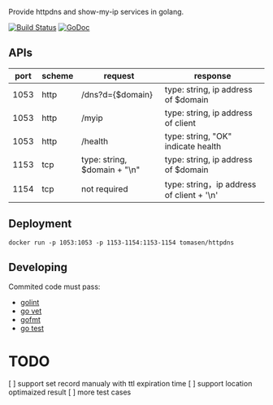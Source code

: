 Provide httpdns and show-my-ip services in golang.

[![Build Status](https://travis-ci.org/tomasen/httpdns.svg?branch=master)](https://travis-ci.org/tomasen/httpdns)
[![GoDoc](https://godoc.org/github.com/tomasen/httpdns?status.svg)](http://godoc.org/github.com/Tomasen/httpdns)

## APIs

| port | scheme | request | response |
| ------ | ------ | ------ | ------ |
| 1053 | http | /dns?d={$domain} | type: string, ip address of $domain |
| 1053 | http | /myip | type: string, ip address of client |
| 1053 | http | /health | type: string, "OK" indicate health |
| 1153 | tcp  | type: string, $domain + "\\n" | type: string, ip address of $domain |
| 1154 | tcp  | not required | type: string，ip address of client + '\\n' |

## Deployment

`docker run -p 1053:1053 -p 1153-1154:1153-1154 tomasen/httpdns`

## Developing

Commited code must pass:

* [golint](https://github.com/golang/lint)
* [go vet](https://godoc.org/golang.org/x/tools/cmd/vet)
* [gofmt](https://golang.org/cmd/gofmt)
* [go test](https://golang.org/cmd/go/#hdr-Test_packages)

# TODO

[ ] support set record manualy with ttl expiration time
[ ] support location optimaized result
[ ] more test cases
